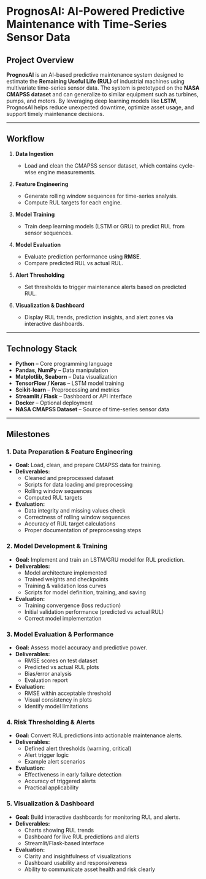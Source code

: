 # PrognosAI: AI-Powered Predictive Maintenance with Time-Series Sensor Data  

## Project Overview  

**PrognosAI** is an AI-based predictive maintenance system designed to estimate the **Remaining Useful Life (RUL)** of industrial machines using multivariate time-series sensor data. The system is prototyped on the **NASA CMAPSS dataset** and can generalize to similar equipment such as turbines, pumps, and motors. By leveraging deep learning models like **LSTM**, PrognosAI helps reduce unexpected downtime, optimize asset usage, and support timely maintenance decisions.  

---

## Workflow  

1. **Data Ingestion**  
   - Load and clean the CMAPSS sensor dataset, which contains cycle-wise engine measurements.  

2. **Feature Engineering**  
   - Generate rolling window sequences for time-series analysis.  
   - Compute RUL targets for each engine.  

3. **Model Training**  
   - Train deep learning models (LSTM or GRU) to predict RUL from sensor sequences.  

4. **Model Evaluation**  
   - Evaluate prediction performance using **RMSE**.  
   - Compare predicted RUL vs actual RUL.  

5. **Alert Thresholding**  
   - Set thresholds to trigger maintenance alerts based on predicted RUL.  

6. **Visualization & Dashboard**  
   - Display RUL trends, prediction insights, and alert zones via interactive dashboards.  

---

## Technology Stack  

- **Python** – Core programming language  
- **Pandas, NumPy** – Data manipulation  
- **Matplotlib, Seaborn** – Data visualization  
- **TensorFlow / Keras** – LSTM model training  
- **Scikit-learn** – Preprocessing and metrics  
- **Streamlit / Flask** – Dashboard or API interface  
- **Docker** – Optional deployment  
- **NASA CMAPSS Dataset** – Source of time-series sensor data  

---

## Milestones  

### 1. Data Preparation & Feature Engineering  
- **Goal:** Load, clean, and prepare CMAPSS data for training.  
- **Deliverables:**  
  - Cleaned and preprocessed dataset  
  - Scripts for data loading and preprocessing  
  - Rolling window sequences  
  - Computed RUL targets  
- **Evaluation:**  
  - Data integrity and missing values check  
  - Correctness of rolling window sequences  
  - Accuracy of RUL target calculations  
  - Proper documentation of preprocessing steps  

### 2. Model Development & Training  
- **Goal:** Implement and train an LSTM/GRU model for RUL prediction.  
- **Deliverables:**  
  - Model architecture implemented  
  - Trained weights and checkpoints  
  - Training & validation loss curves  
  - Scripts for model definition, training, and saving  
- **Evaluation:**  
  - Training convergence (loss reduction)  
  - Initial validation performance (predicted vs actual RUL)  
  - Correct model implementation  

### 3. Model Evaluation & Performance  
- **Goal:** Assess model accuracy and predictive power.  
- **Deliverables:**  
  - RMSE scores on test dataset  
  - Predicted vs actual RUL plots  
  - Bias/error analysis  
  - Evaluation report  
- **Evaluation:**  
  - RMSE within acceptable threshold  
  - Visual consistency in plots  
  - Identify model limitations  

### 4. Risk Thresholding & Alerts  
- **Goal:** Convert RUL predictions into actionable maintenance alerts.  
- **Deliverables:**  
  - Defined alert thresholds (warning, critical)  
  - Alert trigger logic  
  - Example alert scenarios  
- **Evaluation:**  
  - Effectiveness in early failure detection  
  - Accuracy of triggered alerts  
  - Practical applicability  

### 5. Visualization & Dashboard  
- **Goal:** Build interactive dashboards for monitoring RUL and alerts.  
- **Deliverables:**  
  - Charts showing RUL trends  
  - Dashboard for live RUL predictions and alerts  
  - Streamlit/Flask-based interface  
- **Evaluation:**  
  - Clarity and insightfulness of visualizations  
  - Dashboard usability and responsiveness  
  - Ability to communicate asset health and risk clearly  

